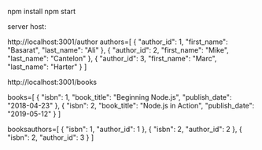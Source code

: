 npm install
npm start

server host:

http://localhost:3001/author
authors=[
{
"author_id": 1,
"first_name": "Basarat",
"last_name": "Ali"
},
{
"author_id": 2,
"first_name": "Mike",
"last_name": "Cantelon"
},
{
"author_id": 3,
"first_name": "Marc",
"last_name": "Harter"
}
]

http://localhost:3001/books

books=[
{
"isbn": 1,
"book_title": "Beginning Node.js",
"publish_date": "2018-04-23"
},
{
"isbn": 2,
"book_title": "Node.js in Action",
"publish_date": "2019-05-12"
}
]

booksauthors=[
{
"isbn": 1,
"author_id": 1
},
{
"isbn": 2,
"author_id": 2
},
{
"isbn": 2,
"author_id": 3
}
]
